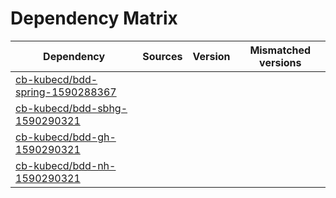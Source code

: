 # Dependency Matrix

Dependency | Sources | Version | Mismatched versions
---------- | ------- | ------- | -------------------
[cb-kubecd/bdd-spring-1590288367](https://github.com/cb-kubecd/bdd-spring-1590288367.git) |  | []() | 
[cb-kubecd/bdd-sbhg-1590290321](https://github.com/cb-kubecd/bdd-sbhg-1590290321.git) |  | []() | 
[cb-kubecd/bdd-gh-1590290321](https://github.com/cb-kubecd/bdd-gh-1590290321.git) |  | []() | 
[cb-kubecd/bdd-nh-1590290321](https://github.com/cb-kubecd/bdd-nh-1590290321.git) |  | []() | 
